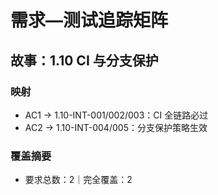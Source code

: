 # 需求—测试追踪矩阵

## 故事：1.10 CI 与分支保护

### 映射

- AC1 → 1.10-INT-001/002/003：CI 全链路必过
- AC2 → 1.10-INT-004/005：分支保护策略生效

### 覆盖摘要

- 要求总数：2｜完全覆盖：2

